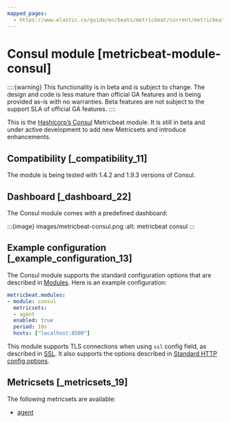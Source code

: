 ```yaml
---
mapped_pages:
  - https://www.elastic.co/guide/en/beats/metricbeat/current/metricbeat-module-consul.html
---
```


# Consul module [metricbeat-module-consul]

::::{warning}
This functionality is in beta and is subject to change. The design and code is less mature than official GA features and is being provided as-is with no warranties. Beta features are not subject to the support SLA of official GA features.
::::


This is the [Hashicorp’s Consul](https://www.consul.io) Metricbeat module. It is still in beta and under active development to add new Metricsets and introduce enhancements.


## Compatibility [_compatibility_11]

The module is being tested with 1.4.2 and 1.9.3 versions of Consul.


## Dashboard [_dashboard_22]

The Consul module comes with a predefined dashboard:

:::{image} images/metricbeat-consul.png
:alt: metricbeat consul
:::


## Example configuration [_example_configuration_13]

The Consul module supports the standard configuration options that are described in [Modules](/reference/metricbeat/configuration-metricbeat.md). Here is an example configuration:

```yaml
metricbeat.modules:
- module: consul
  metricsets:
  - agent
  enabled: true
  period: 10s
  hosts: ["localhost:8500"]
```

This module supports TLS connections when using `ssl` config field, as described in [SSL](/reference/metricbeat/configuration-ssl.md). It also supports the options described in [Standard HTTP config options](/reference/metricbeat/configuration-metricbeat.md#module-http-config-options).


## Metricsets [_metricsets_19]

The following metricsets are available:

* [agent](/reference/metricbeat/metricbeat-metricset-consul-agent.md)



